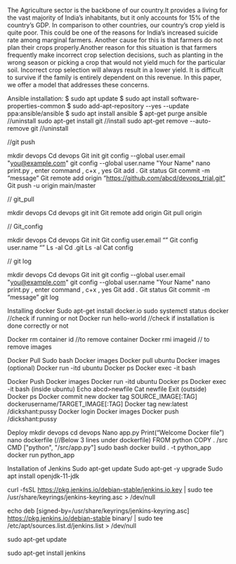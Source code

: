 The Agriculture sector is the backbone of our country.It provides a living
for the vast majority of India’s inhabitants, but it only accounts for 15%
of the country’s GDP. In comparison to other countries, our country’s crop
yield is quite poor. This could be one of the reasons for India’s increased
suicide rate among marginal farmers. Another cause for this is that farmers
do not plan their crops properly.Another reason for this situation is that
farmers frequently make incorrect crop selection decisions, such as planting
in the wrong season or picking a crop that would not yield much for the
particular soil. Incorrect crop selection will always result in a lower yield. It
is difficult to survive if the family is entirely dependent on this revenue. In
this paper, we offer a model that addresses these concerns.



Ansible installation:
$ sudo apt update 
$ sudo apt install software-properties-common 
$ sudo add-apt-repository --yes --update ppa:ansible/ansible 
$ sudo apt install ansible
$ apt-get purge ansible  //uninstall
sudo apt-get install git				 //install
sudo apt-get remove --auto-remove git 	//uninstall



//git push

mkdir devops
Cd devops
Git init
git config --global user.email "you@example.com"
git config --global user.name "Your Name"
nano print.py , enter command , c+x , yes
Git add .
Git status
Git commit -m “message”
Git remote add origin “https://github.com/abcd/devops_trial.git”
Git push -u origin main/master

// git_pull

mkdir devops
Cd devops
git init
Git remote add origin <link>
Git pull origin <branch>

// Git_config

mkdir devops
Cd devops
Git init
Git config user.email “<email>”
Git config user.name “<name>”
Ls -al
Cd .git
Ls -al
Cat config



// git log

mkdir devops
Cd devops
Git init
git config --global user.email "you@example.com"
git config --global user.name "Your Name"
nano print.py , enter command , c+x , yes
Git add .
Git status
Git commit -m “message”
git log


Installing docker
Sudo apt-get install docker.io
sudo systemctl status docker //check if running or not
Docker run hello-world //check if installation is done correctly or not

Docker rm container id           //to remove container
Docker rmi imageid              // to remove images

Docker Pull 
Sudo bash
Docker images
Docker pull ubuntu
Docker images
(optional)
Docker run -itd ubuntu
Docker ps
Docker exec -it <container-id> bash

Docker Push
Docker images
Docker run -itd ubuntu
Docker ps
Docker exec -it <container-id> bash
(inside ubuntu)
Echo abcd>newfile
Cat newfile
Exit
(outside)
Docker ps
Docker commit <conatiner-id> new
docker tag SOURCE_IMAGE[:TAG] dockerusername/TARGET_IMAGE[:TAG]
Docker tag new:latest <username>/dickshant:pussy
Docker login
Docker images
Docker push <username>/dickshant:pussy


Deploy
mkdir devops
cd devops
Nano app.py
Print(“Welcome Docker file”)
nano dockerfile (//Below 3 lines under dockerfile)
FROM python
COPY . /src
CMD ["python", "/src/app.py"]
sudo bash
docker build . -t python_app
docker run python_app





 Installation of Jenkins
Sudo apt-get update
Sudo apt-get -y upgrade
Sudo apt install openjdk-11-jdk

  curl -fsSL https://pkg.jenkins.io/debian-stable/jenkins.io.key | sudo tee \
    /usr/share/keyrings/jenkins-keyring.asc > /dev/null

  echo deb [signed-by=/usr/share/keyrings/jenkins-keyring.asc] \
    https://pkg.jenkins.io/debian-stable binary/ | sudo tee \
    /etc/apt/sources.list.d/jenkins.list > /dev/null

 sudo apt-get update

sudo apt-get install jenkins


